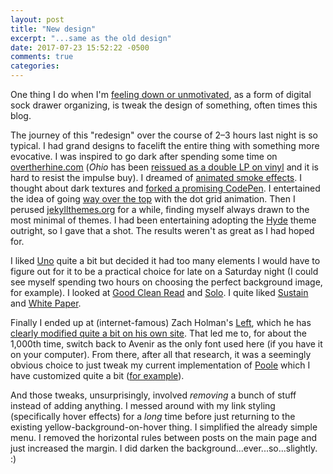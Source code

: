 ```yaml
---
layout: post
title: "New design"
excerpt: "...same as the old design"
date: 2017-07-23 15:52:22 -0500
comments: true
categories: 
---
```


One thing I do when I'm [feeling down or unmotivated](/2017/07/22/summertime-blues/), as a form of digital sock drawer organizing, is tweak the design of something, often times this blog. 

The journey of this "redesign" over the course of 2&ndash;3 hours last night is so typical. I had grand designs to facelift the entire thing with something more evocative. I was inspired to go dark after spending some time on [overtherhine.com](http://overtherhine.com/) (_Ohio_ has been [reissued as a double LP on vinyl](http://stores.portmerch.com/overtherhine/featured-products/ohio-2lp.html) and it is hard to resist the impulse buy). I dreamed of [animated smoke effects](https://codepen.io/teolitto/pen/KwOVvL). I thought about dark textures and [forked a promising CodePen](https://codepen.io/dealingwith/pen/KvPJja). I entertained the idea of going [way over the top](https://codepen.io/maicodes/pen/RPeMYj) with the dot grid animation. Then I perused [jekyllthemes.org](http://jekyllthemes.org/) for a while, finding myself always drawn to the most minimal of themes. I had been entertaining adopting the [Hyde](http://hyde.getpoole.com/) theme outright, so I gave that a shot. The results weren't as great as I had hoped for. 

I liked [Uno](http://joshgerdes.com/jekyll-uno/) quite a bit but decided it had too many elements I would have to figure out for it to be a practical choice for late on a Saturday night (I could see myself spending two hours on choosing the perfect background image, for example). I looked at [Good Clean Read](http://www.adamdueck.com/good-clean-read/) and [Solo](http://chibicode.github.io/solo/). I quite liked [Sustain](https://github.com/biomadeira/sustain) and [White Paper](http://vinitkumar.me/white-paper/). 

Finally I ended up at (internet-famous) Zach Holman's [Left](https://github.com/holman/left), which he has [clearly modified quite a bit on his own site](https://zachholman.com/). That led me to, for about the 1,000th time, switch back to Avenir as the only font used here (if you have it on your computer). From there, after all that research, it was a seemingly obvious choice to just tweak my current implementation of [Poole](http://getpoole.com/) which I have customized quite a bit ([for example](https://github.com/dealingwith/poole/blob/master/index.html#L15-L21)). 

And those tweaks, unsurprisingly, involved _removing_ a bunch of stuff instead of adding anything. I messed around with my link styling (specifically hover effects) for a _long_ time before just returning to the existing yellow-background-on-hover thing. I simplified the already simple menu. I removed the horizontal rules between posts on the main page and just increased the margin. I did darken the background...ever...so...slightly. :)
